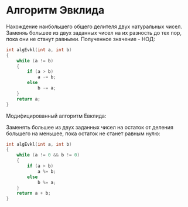 # Алгоритм Эвклида

Нахождение наибольшего общего делителя двух натуральных чисел. Заменяь большее из двух заданных чисел на их разность до тех пор, пока они не станут равными. Полученное значение - НОД:

```c
int algEvkl(int a, int b)
{
	while (a != b)
	{
		if (a > b)
			a -= b;
		else
			b -= a;
	}
	return a;
}
```
Модифицированный алгоритм Евклида:

Заменять большее из двух заданных чисел на остаток от деления большего на меньшее, пока остаток не станет равным нулю:

```c
int algEvkl(int a, int b)
{
	while (a != 0 && b != 0)
	{
		if (a > b)
			a %= b;
		else
			b %= a;
	}
	return a + b;
}
```